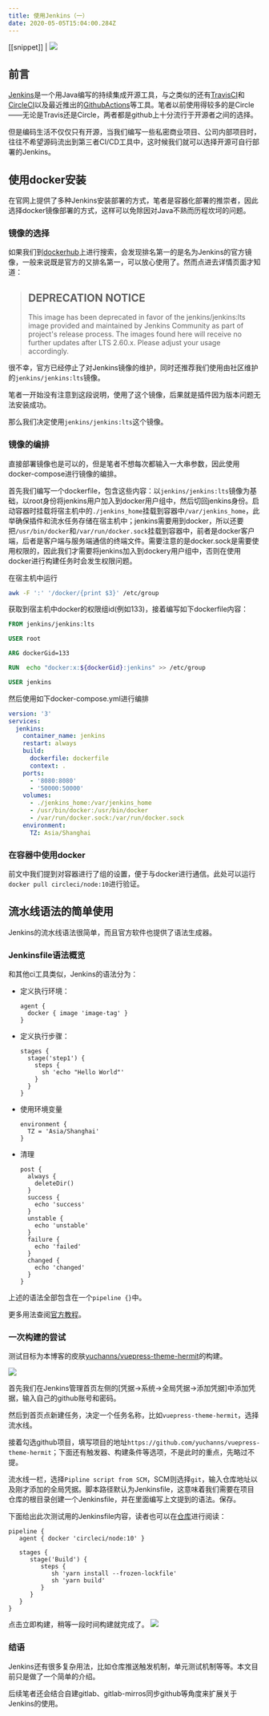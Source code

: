 ```yaml
---
title: 使用Jenkins（一）
date: 2020-05-05T15:04:00.284Z
---
```

[[snippet]]
| ![](/images/jenkins2.png)

## 前言
[Jenkins](https://www.jenkins.io)是一个用Java编写的持续集成开源工具，与之类似的还有[TravisCI](https://travis-ci.org/)和[CircleCI](https://circleci.com/)以及最近推出的[GithubActions](https://github.com/features/actions)等工具。笔者以前使用得较多的是Circle——无论是Travis还是Circle，两者都是github上十分流行于开源者之间的选择。

但是编码生活不仅仅只有开源，当我们编写一些私密商业项目、公司内部项目时，往往不希望源码流出到第三者CI/CD工具中，这时候我们就可以选择开源可自行部署的Jenkins。
## 使用docker安装
在官网上提供了多种Jenkins安装部署的方式，笔者是容器化部署的推崇者，因此选择docker镜像部署的方式，这样可以免除因对Java不熟而历程坎坷的问题。
### 镜像的选择
如果我们到[dockerhub](https://hub.docker.com/)上进行搜索，会发现排名第一的是名为Jenkins的官方镜像，一般来说既是官方的又排名第一，可以放心使用了。然而点进去详情页面才知道：
> ## DEPRECATION NOTICE
> This image has been deprecated in favor of the jenkins/jenkins:lts image provided and maintained by Jenkins Community as part of project's release process. The images found here will receive no further updates after LTS 2.60.x. Please adjust your usage accordingly.

很不幸，官方已经停止了对Jenkins镜像的维护，同时还推荐我们使用由社区维护的`jenkins/jenkins:lts`镜像。

笔者一开始没有注意到这段说明，使用了这个镜像，后果就是插件因为版本问题无法安装成功。

那么我们决定使用`jenkins/jenkins:lts`这个镜像。
### 镜像的编排
直接部署镜像也是可以的，但是笔者不想每次都输入一大串参数，因此使用docker-compose进行镜像的编排。

首先我们编写一个dockerfile，包含这些内容：以`jenkins/jenkins:lts`镜像为基础，以root身份将jenkins用户加入到docker用户组中，然后切回jenkins身份。启动容器时挂载将宿主机中的`./jenkins_home`挂载到容器中`/var/jenkins_home`，此举确保插件和流水任务存储在宿主机中；jenkins需要用到docker，所以还要把`/usr/bin/docker`和`/var/run/docker.sock`挂载到容器中，前者是docker客户端，后者是客户端与服务端通信的终端文件。需要注意的是docker.sock是需要使用权限的，因此我们才需要将jenkins加入到dockery用户组中，否则在使用docker进行构建任务时会发生权限问题。

在宿主机中运行
```sh
awk -F ':' '/docker/{print $3}' /etc/group
```
获取到宿主机中docker的权限组id(例如133)，接着编写如下dockerfile内容：
```dockerfile
FROM jenkins/jenkins:lts

USER root

ARG dockerGid=133

RUN  echo "docker:x:${dockerGid}:jenkins" >> /etc/group

USER jenkins
```
然后使用如下docker-compose.yml进行编排
```yml
version: '3'
services:
  jenkins:
    container_name: jenkins
    restart: always
    build:
      dockerfile: dockerfile
      context: .
    ports:
      - '8080:8080'
      - '50000:50000'
    volumes:
      - ./jenkins_home:/var/jenkins_home
      - /usr/bin/docker:/usr/bin/docker
      - /var/run/docker.sock:/var/run/docker.sock
    environment:
      TZ: Asia/Shanghai
```
### 在容器中使用docker
前文中我们提到对容器进行了组的设置，便于与docker进行通信。此处可以运行`docker pull circleci/node:10`进行验证。
## 流水线语法的简单使用
Jenkins的流水线语法很简单，而且官方软件也提供了语法生成器。
### Jenkinsfile语法概览
和其他ci工具类似，Jenkins的语法分为：
* 定义执行环境：
  ```
  agent { 
    docker { image 'image-tag' }
  }
  ```
* 定义执行步骤：
  ```
  stages {
    stage('step1') {
      steps {
        sh 'echo "Hello World"'
      }
    }
  }
  ```
* 使用环境变量
  ```
  environment {
    TZ = 'Asia/Shanghai'
  }
  ```
* 清理
  ```
  post {
    always {
      deleteDir()
    }
    success {
      echo 'success'
    }
    unstable {
      echo 'unstable'
    }
    failure {
      echo 'failed'
    }
    changed {
      echo 'changed'
    }
  }
  ```
上述的语法全部包含在一个`pipeline {}`中。

更多用法查阅[官方教程](https://www.jenkins.io/zh/doc)。
### 一次构建的尝试
测试目标为本博客的皮肤[yuchanns/vuepress-theme-hermit](https://github.com/yuchanns/vuepress-theme-hermit)的构建。

![](/images/jenkins02.png)

首先我们在Jenkins管理首页左侧的[凭据->系统->全局凭据->添加凭据]中添加凭据，输入自己的github账号和密码。

然后到首页点新建任务，决定一个任务名称，比如`vuepress-theme-hermit`，选择流水线。

接着勾选github项目，填写项目的地址`https://github.com/yuchanns/vuepress-theme-hermit`；下面还有触发器、构建条件等选项，不是此时的重点，先略过不提。

流水线一栏，选择`Pipline script from SCM`，SCM则选择`git`，输入仓库地址以及刚才添加的全局凭据。脚本路径默认为Jenkinsfile，这意味着我们需要在项目仓库的根目录创建一个Jenkinsfile，并在里面编写上文提到的语法。保存。

下面给出此次测试用的Jenkinsfile内容，读者也可以在[仓库](https://github.com/yuchanns/vuepress-theme-hermit/blob/master/Jenkinsfile)进行阅读：
```
pipeline {
   agent { docker 'circleci/node:10' }

   stages {
      stage('Build') {
         steps {
            sh 'yarn install --frozen-lockfile'
            sh 'yarn build'
         }
      }
   }
}
```
点击立即构建，稍等一段时间构建就完成了。
![](/images/jenkins03.png)
### 结语
Jenkins还有很多复杂用法，比如仓库推送触发机制，单元测试机制等等。本文目前只是做了一个简单的介绍。

后续笔者还会结合自建gitlab、gitlab-mirros同步github等角度来扩展关于Jenkins的使用。